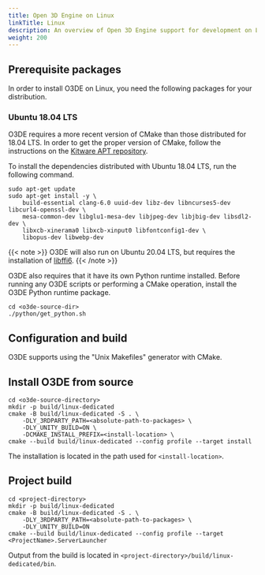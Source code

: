 ```yaml
---
title: Open 3D Engine on Linux
linkTitle: Linux
description: An overview of Open 3D Engine support for development on Linux.
weight: 200
---
```


## Prerequisite packages

In order to install O3DE on Linux, you need the following packages for your distribution.

### Ubuntu 18.04 LTS

O3DE requires a more recent version of CMake than those distributed for 18.04 LTS. In order to get
the proper version of CMake, follow the instructions on the [Kitware APT repository](https://apt.kitware.com/).

To install the dependencies distributed with Ubuntu 18.04 LTS, run the following command.

```shell
sudo apt-get update
sudo apt-get install -y \
    build-essential clang-6.0 uuid-dev libz-dev libncurses5-dev libcurl4-openssl-dev \
    mesa-common-dev libglu1-mesa-dev libjpeg-dev libjbig-dev libsdl2-dev \
    libxcb-xinerama0 libxcb-xinput0 libfontconfig1-dev \
    libopus-dev libwebp-dev 
```

{{< note >}}
O3DE will also run on Ubuntu 20.04 LTS, but requires the installation of [libffi6](http://mirrors.kernel.org/ubuntu/pool/main/libf/libffi/libffi6_3.2.1-8_amd64.deb).
{{< /note >}}

O3DE also requires that it have its own Python runtime installed. Before running any O3DE scripts or performing a CMake operation, install the O3DE Python runtime package.

```shell
cd <o3de-source-dir>
./python/get_python.sh
```

## Configuration and build

O3DE supports using the "Unix Makefiles" generator with CMake.

## Install O3DE from source

```shell
cd <o3de-source-directory>
mkdir -p build/linux-dedicated
cmake -B build/linux-dedicated -S . \
    -DLY_3RDPARTY_PATH=<absolute-path-to-packages> \
    -DLY_UNITY_BUILD=ON \
    -DCMAKE_INSTALL_PREFIX=<install-location> \
cmake --build build/linux-dedicated --config profile --target install
```

The installation is located in the path used for `<install-location>`.

## Project build

```shell
cd <project-directory>
mkdir -p build/linux-dedicated
cmake -B build/linux-dedicated -S . \
    -DLY_3RDPARTY_PATH=<absolute-path-to-packages> \
    -DLY_UNITY_BUILD=ON
cmake --build build/linux-dedicated --config profile --target <ProjectName>.ServerLauncher
```

Output from the build is located in `<project-directory>/build/linux-dedicated/bin`.
